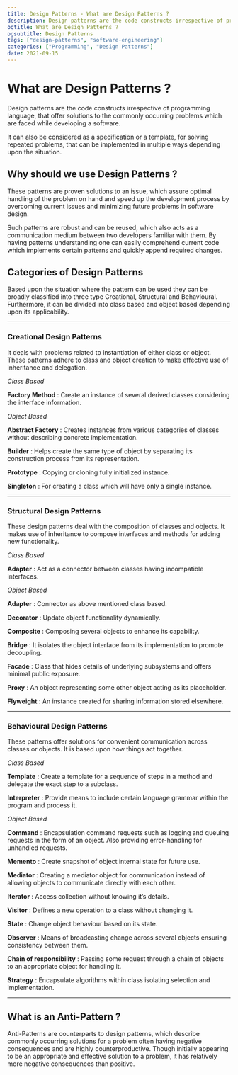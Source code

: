 ```yaml
---
title: Design Patterns - What are Design Patterns ?
description: Design patterns are the code constructs irrespective of programming language, that offer solutions to the commonly occurring problems which are faced while developing a software.
ogtitle: What are Design Patterns ?
ogsubtitle: Design Patterns
tags: ["design-patterns", "software-engineering"]
categories: ["Programming", "Design Patterns"]
date: 2021-09-15
---
```


# What are Design Patterns ?

Design patterns are the code constructs irrespective of programming language, that offer solutions to the commonly occurring problems which are faced while developing a software.

It can also be considered as a specification or a template, for solving repeated problems, that can be implemented in multiple ways depending upon the situation.

## Why should we use Design Patterns ?

These patterns are proven solutions to an issue, which assure optimal handling of the problem on hand and speed up the development process by overcoming current issues and minimizing future problems in software design.

Such patterns are robust and can be reused, which also acts as a communication medium between two developers familiar with them. By having patterns understanding one can easily comprehend current code which implements certain patterns and quickly append required changes.

## Categories of Design Patterns

Based upon the situation where the pattern can be used they can be broadly classified into three type Creational, Structural and Behavioural. Furthermore, it can be divided into class based and object based depending upon its applicability.

---

### Creational Design Patterns

It deals with problems related to instantiation of either class or object. These patterns adhere to class and object creation to make effective use of inheritance and delegation.

_Class Based_

**Factory Method** : Create an instance of several derived classes considering the interface information.

_Object Based_

**Abstract Factory** : Creates instances from various categories of classes without describing concrete implementation.

**Builder** : Helps create the same type of object by separating its construction process from its representation.

**Prototype** : Copying or cloning fully initialized instance.

**Singleton** : For creating a class which will have only a single instance.

---

### Structural Design Patterns

These design patterns deal with the composition of classes and objects. It makes use of inheritance to compose interfaces and methods for adding new functionality.

_Class Based_

**Adapter** : Act as a connector between classes having incompatible interfaces.

_Object Based_

**Adapter** : Connector as above mentioned class based.

**Decorator** : Update object functionality dynamically.

**Composite** : Composing several objects to enhance its capability.

**Bridge** : It isolates the object interface from its implementation to promote decoupling.

**Facade** : Class that hides details of underlying subsystems and offers minimal public exposure.

**Proxy** : An object representing some other object acting as its placeholder.

**Flyweight** : An instance created for sharing information stored elsewhere.

---

### Behavioural Design Patterns

These patterns offer solutions for convenient communication across classes or objects. It is based upon how things act together.

_Class Based_

**Template** : Create a template for a sequence of steps in a method and delegate the exact step to a subclass.

**Interpreter** : Provide means to include certain language grammar within the program and process it.

_Object Based_

**Command** : Encapsulation command requests such as logging and queuing requests in the form of an object. Also providing error-handling for unhandled requests.

**Memento** : Create snapshot of object internal state for future use.

**Mediator** : Creating a mediator object for communication instead of allowing objects to communicate directly with each other.

**Iterator** : Access collection without knowing it’s details.

**Visitor** : Defines a new operation to a class without changing it.

**State** : Change object behaviour based on its state.

**Observer** : Means of broadcasting change across several objects ensuring consistency between them.

**Chain of responsibility** : Passing some request through a chain of objects to an appropriate object for handling it.

**Strategy** : Encapsulate algorithms within class isolating selection and implementation.

---

## What is an Anti-Pattern ?

Anti-Patterns are counterparts to design patterns, which describe commonly occurring solutions for a problem often having negative consequences and are highly counterproductive. Though initially appearing to be an appropriate and effective solution to a problem, it has relatively more negative consequences than positive.
